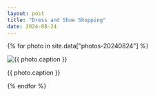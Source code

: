 ```yaml
---
layout: post
title: "Dress and Shoe Shopping"
date: 2024-08-24
---
```


{% for photo in site.data["photos-20240824"] %}
  <div>
    <img src="{{ site.baseurl }}/photos/{{ photo.file }}" alt="{{ photo.caption }}">
    <p>{{ photo.caption }}</p>
  </div>
{% endfor %}